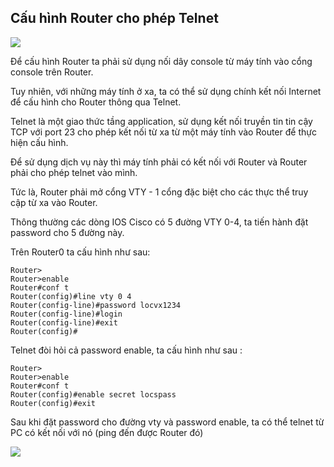 ## Cấu hình Router cho phép Telnet

<img src="http://i.imgur.com/7JtK7Xq.png">

Để cấu hình Router ta phải sử dụng nối dây console từ máy tính vào cổng console trên Router. 

Tuy nhiên, với những máy tính ở xa, ta có thể sử dụng chính kết nối Internet để cấu hình cho Router thông qua Telnet.

Telnet là một giao thức tầng application, sử dụng kết nối truyền tin tin cậy TCP với port 23 cho phép kết nối từ xa từ một máy tính vào Router để thực hiện cấu hình.

Để sử dụng dịch vụ này thì máy tính phải có kết nối với Router và Router phải cho phép telnet vào mình.

Tức là, Router phải mở cổng VTY - 1 cổng đặc biệt cho các thực thể truy cập từ xa vào Router.

Thông thường các dòng IOS Cisco có 5 đường VTY 0-4, ta tiến hành đặt password cho 5 đường này.

Trên Router0 ta cấu hình như sau:
 
	Router> 
	Router>enable
	Router#conf t
	Router(config)#line vty 0 4
	Router(config-line)#password locvx1234
	Router(config-line)#login
	Router(config-line)#exit
	Router(config)#

Telnet đòi hỏi cả password enable, ta cấu hình như sau : 

	Router> 
	Router>enable
	Router#conf t
	Router(config)#enable secret locspass
	Router(config)#exit
		
Sau khi đặt password cho đường vty và password enable, ta có thể telnet từ PC có kết nối với nó (ping đến được Router đó)

<img src="http://i.imgur.com/K5xlvna.png">

